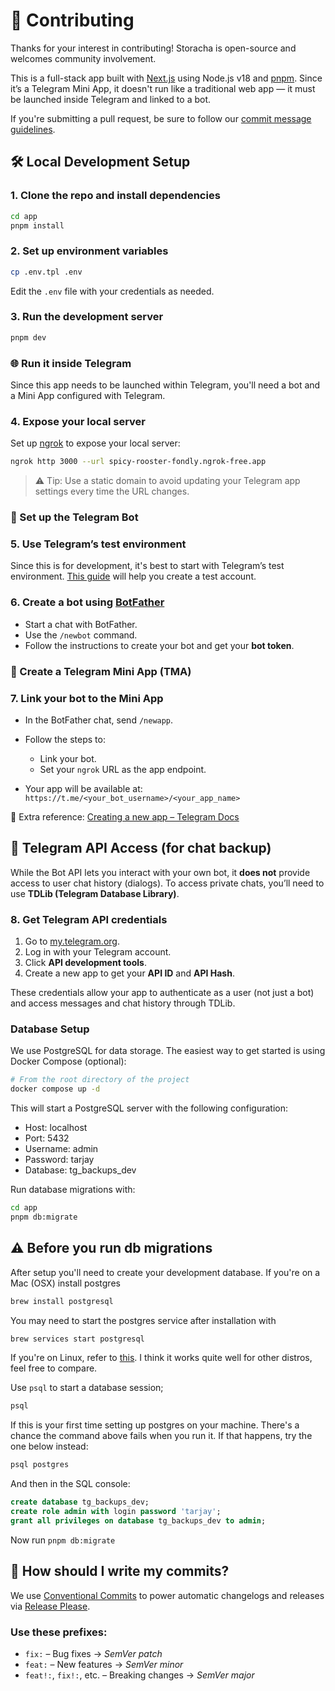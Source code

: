# 🤝 Contributing

Thanks for your interest in contributing! Storacha is open-source and welcomes community involvement.

This is a full-stack app built with [Next.js](https://nextjs.org/) using Node.js v18 and [pnpm](https://pnpm.io/). Since it’s a Telegram Mini App, it doesn't run like a traditional web app — it must be launched inside Telegram and linked to a bot.

If you're submitting a pull request, be sure to follow our [commit message guidelines](#how-should-i-write-my-commits).

## 🛠️ Local Development Setup

### 1. Clone the repo and install dependencies

```bash
cd app
pnpm install
```

### 2. Set up environment variables

```bash
cp .env.tpl .env
```

Edit the `.env` file with your credentials as needed.

### 3. Run the development server

```bash
pnpm dev
```

### 🌐 Run it inside Telegram

Since this app needs to be launched within Telegram, you'll need a bot and a Mini App configured with Telegram.

### 4. Expose your local server

Set up [ngrok](https://ngrok.com) to expose your local server:

```bash
ngrok http 3000 --url spicy-rooster-fondly.ngrok-free.app
```

> ⚠️ Tip: Use a static domain to avoid updating your Telegram app settings every time the URL changes.

### 🤖 Set up the Telegram Bot

### 5. Use Telegram’s test environment

Since this is for development, it's best to start with Telegram’s test environment. [This guide](https://docs.telegram-mini-apps.com/platform/test-environment) will help you create a test account.

### 6. Create a bot using [BotFather](https://t.me/botfather)

- Start a chat with BotFather.
- Use the `/newbot` command.
- Follow the instructions to create your bot and get your **bot token**.

### 🧩 Create a Telegram Mini App (TMA)

### 7. Link your bot to the Mini App

- In the BotFather chat, send `/newapp`.
- Follow the steps to:

  - Link your bot.
  - Set your `ngrok` URL as the app endpoint.

- Your app will be available at:
  `https://t.me/<your_bot_username>/<your_app_name>`

🔗 Extra reference: [Creating a new app – Telegram Docs](https://docs.telegram-mini-apps.com/platform/creating-new-app)

## 🔐 Telegram API Access (for chat backup)

While the Bot API lets you interact with your own bot, it **does not** provide access to user chat history (dialogs). To access private chats, you’ll need to use **TDLib (Telegram Database Library)**.

### 8. Get Telegram API credentials

1. Go to [my.telegram.org](https://my.telegram.org).
2. Log in with your Telegram account.
3. Click **API development tools**.
4. Create a new app to get your **API ID** and **API Hash**.

These credentials allow your app to authenticate as a user (not just a bot) and access messages and chat history through TDLib.

### Database Setup

We use PostgreSQL for data storage. The easiest way to get started is using Docker Compose (optional):

```bash
# From the root directory of the project
docker compose up -d
```

This will start a PostgreSQL server with the following configuration:

- Host: localhost
- Port: 5432
- Username: admin
- Password: tarjay
- Database: tg_backups_dev

Run database migrations with:

```bash
cd app
pnpm db:migrate
```

## ⚠️ Before you run db migrations

After setup you'll need to create your development database. If you're on a Mac (OSX) install postgres

```bash
brew install postgresql
```

You may need to start the postgres service after installation with

```bash
brew services start postgresql
```

If you're on Linux, refer to [this](https://www.digitalocean.com/community/tutorials/how-to-install-postgresql-on-ubuntu-22-04-quickstart). I think it works quite well for other distros, feel free to compare.

Use `psql` to start a database session;

```bash
psql
```

If this is your first time setting up postgres on your machine. There's a chance the command above fails when you run it. If that happens, try the one below instead:

```bash
psql postgres
```

And then in the SQL console:

```sql
create database tg_backups_dev;
create role admin with login password 'tarjay';
grant all privileges on database tg_backups_dev to admin;
```

Now run `pnpm db:migrate`

## 📝 How should I write my commits?

We use [Conventional Commits](https://www.conventionalcommits.org/) to power automatic changelogs and releases via [Release Please](https://github.com/googleapis/release-please).

### Use these prefixes:

- `fix:` – Bug fixes → _SemVer patch_
- `feat:` – New features → _SemVer minor_
- `feat!:`, `fix!:`, etc. – Breaking changes → _SemVer major_
